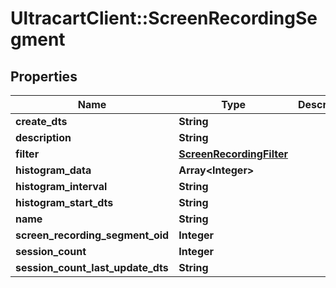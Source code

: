 # UltracartClient::ScreenRecordingSegment

## Properties
Name | Type | Description | Notes
------------ | ------------- | ------------- | -------------
**create_dts** | **String** |  | [optional] 
**description** | **String** |  | [optional] 
**filter** | [**ScreenRecordingFilter**](ScreenRecordingFilter.md) |  | [optional] 
**histogram_data** | **Array&lt;Integer&gt;** |  | [optional] 
**histogram_interval** | **String** |  | [optional] 
**histogram_start_dts** | **String** |  | [optional] 
**name** | **String** |  | [optional] 
**screen_recording_segment_oid** | **Integer** |  | [optional] 
**session_count** | **Integer** |  | [optional] 
**session_count_last_update_dts** | **String** |  | [optional] 


